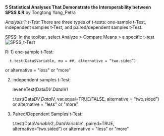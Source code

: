 **5 Statistical Analyses That Demonstrate the Interoperability between SPSS & R**
by Tongtong Yang_Petra


*Analysis 1: t-Test*
There are three types of t-tests: one-sample t-Test, independent samples t-Test, and paired/dependent samples t-Test.

SPSS: In the toolbar, select Analyze > Compare Means > a specific t-test
![SPSS_t-Test](https://github.com/petrayang2002/InterStatHub/assets/155834271/315baa07-0bfb-4abb-9186-7614a0f5e1ea)



R: 1) one-sample t-Test: 
      
      t.test(Data$Variable, mu = ##, alternative = “two.sided”)
or alternative = "less" or "more"

   2) independent samples t-Test:
      
      leveneTest(Data$DV~Data$IV)

      t.test(Data$DV~Data$IV, var.equal=TRUE/FALSE, alternative = “two.sided”)
or alternative = "less" or "more"

   3) Paired/Dependent Samples t-Test: 

      t.test(Data$Variable2, Data$Variable1, paired=TRUE, alternative=“two.sided”)
or alternative = "less" or "more"

